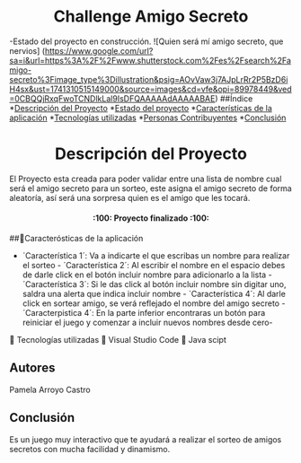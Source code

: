 <h1 align="center">Challenge Amigo Secreto</h1> 

-Estado del proyecto en construcción.
![Quien será mí amigo secreto, que nervios] (https://www.google.com/url?sa=i&url=https%3A%2F%2Fwww.shutterstock.com%2Fes%2Fsearch%2Famigo-secreto%3Fimage_type%3Dillustration&psig=AOvVaw3j7AJpLrRr2P5BzD6iH4sx&ust=1741310515149000&source=images&cd=vfe&opi=89978449&ved=0CBQQjRxqFwoTCNDlkLal9IsDFQAAAAAdAAAAABAE)
##Índice
*[Descripción del Proyecto](#descripción-del-proyecto)
*[Estado del proyecto](#Estado-del-proyecto)
*[Características de la aplicación](#Características-de-la-aplicación)
*[Tecnologías utilizadas](#tecnologías-utilizadas)
*[Personas Contribuyentes](#personas-contribuyentes)
*[Conclusión](#conclusión)

<h1 align="center">Descripción del Proyecto</h1>

El Proyecto esta creada para poder validar entre una lista de nombre cual será el amigo secreto para un sorteo, este asigna el amigo secreto de forma aleatoría, así será una sorpresa quien es el amigo que les tocará.

<h4 align="center">
:100: Proyecto finalizado :100:
</h4>

##:hammer:Caracterósticas de la aplicación
-  ´Característica 1´: Va a indicarte el que escribas un nombre para realizar el sorteo - ´Característica 2´: Al escribir el nombre en el espacio debes de darle click en el botón incluir nombre para adicionarlo a la lista - ´Característica 3´: Si le das click al botón incluir nombre sin digitar uno, saldra una alerta que indica incluir nombre - ´Característica 4´: Al darle click en sortear amigo, se verá reflejado el nombre del amigo secreto - ´Caracterpistica 4´: En la parte inferior encontraras un botón para reiniciar el juego y comenzar a incluir nuevos nombres desde cero-

:floppy_disk: Tecnologías utilizadas
:small_orange_diamond: Visual Studio Code
:small_orange_diamond: Java scipt


## Autores
Pamela Arroyo Castro

## Conclusión
Es un juego muy interactivo que te ayudará a realizar el sorteo de amigos secretos con mucha facilidad y dinamismo.
